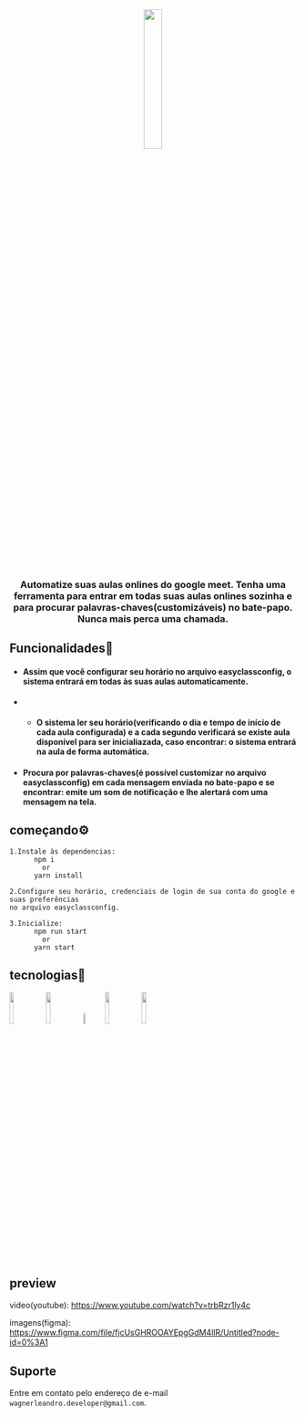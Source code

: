 <div align="center">
     <img style="width: 25%;" src="https://user-images.githubusercontent.com/63814295/149683772-7fae72c8-e8d9-4ea2-a0a3-966224c6c7a2.png" />
      <h3>
          Automatize suas aulas onlines do google meet. Tenha uma ferramenta para entrar em todas suas aulas onlines sozinha e para procurar palavras-chaves(customizáveis) no bate-papo. Nunca mais perca uma chamada.
      </h3>
</div>



## Funcionalidades📖

* #### Assim que você configurar seu horário no arquivo easyclassconfig, o sistema entrará em todas às suas aulas automaticamente.
* * #### O sistema ler seu horário(verificando o dia e tempo de início de cada aula configurada) e a cada segundo verificará se existe aula disponível para ser inicialiazada, caso encontrar: o sistema entrará na aula de forma automática.
* #### Procura por palavras-chaves(é possível customizar no arquivo easyclassconfig) em cada mensagem enviada no bate-papo e se encontrar: emite um som de notificação e lhe alertará com uma mensagem na tela.

## começando⚙️
````
1.Instale às dependencias:
      npm i 
        or
      yarn install
      
2.Configure seu horário, credenciais de login de sua conta do google e suas preferências 
no arquivo easyclassconfig.

3.Inicialize:
      npm run start
        or
      yarn start
 ````
 
 ## tecnologias🚀
<div align="left">
    <img style="width:12%;" src="https://cdn.jsdelivr.net/gh/devicons/devicon/icons/typescript/typescript-original.svg" />
    <img style="width:12%;" src="https://cdn.jsdelivr.net/gh/devicons/devicon/icons/nodejs/nodejs-plain.svg" />
    <img style="width:7%;" src="https://user-images.githubusercontent.com/10379601/29446482-04f7036a-841f-11e7-9872-91d1fc2ea683.png" />
    <img style="width:12%;" src="https://avatars.githubusercontent.com/u/14921202?s=200&v=4" />
    <img style="width:12%;" src="https://user-images.githubusercontent.com/63814295/149678085-21e860ea-07e4-4945-bba3-b83528d688fe.png" />
</div>
 
## preview
video(youtube): https://www.youtube.com/watch?v=trbRzr1ly4c

imagens(figma): https://www.figma.com/file/fjcUsGHROOAYEpgGdM4llR/Untitled?node-id=0%3A1

## Suporte
Entre em contato pelo endereço de e-mail `wagnerleandro.developer@gmail.com`.
